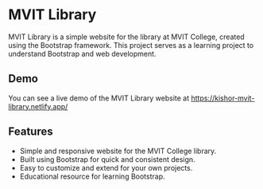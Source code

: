 # MVIT Library

MVIT Library is a simple website for the library at MVIT College, created using the Bootstrap framework. 
This project serves as a learning project to understand Bootstrap and web development.

## Demo
You can see a live demo of the MVIT Library website at https://kishor-mvit-library.netlify.app/

## Features
- Simple and responsive website for the MVIT College library.
- Built using Bootstrap for quick and consistent design.
- Easy to customize and extend for your own projects.
- Educational resource for learning Bootstrap.

